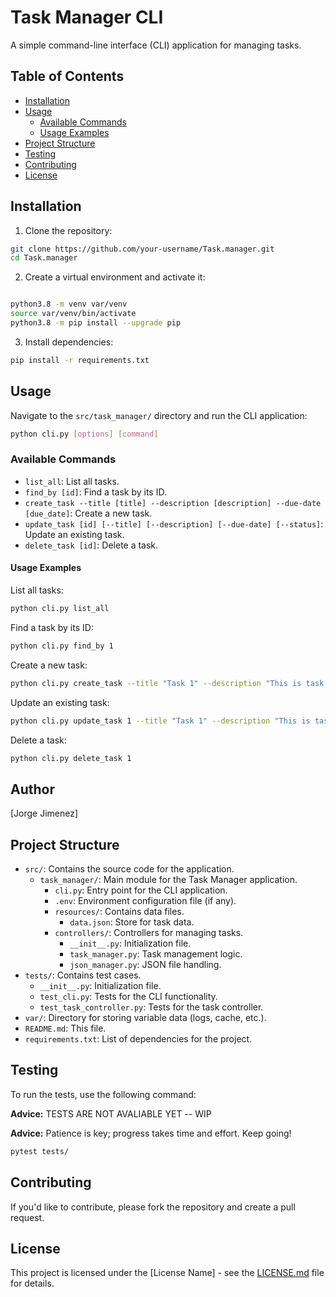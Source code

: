 # Task Manager CLI

A simple command-line interface (CLI) application for managing tasks.

## Table of Contents

- [Installation](#installation)
- [Usage](#usage)
  - [Available Commands](#available-commands)
  - [Usage Examples](#usage-examples)
- [Project Structure](#project-structure)
- [Testing](#testing)
- [Contributing](#contributing)
- [License](#license)

## Installation

1. Clone the repository:

```bash
git clone https://github.com/your-username/Task.manager.git
cd Task.manager
```

2. Create a virtual environment and activate it:

```bash

python3.8 -m venv var/venv
source var/venv/bin/activate
python3.8 -m pip install --upgrade pip
```

3. Install dependencies:

```bash
pip install -r requirements.txt
```

## Usage

Navigate to the `src/task_manager/` directory and run the CLI application:

```bash
python cli.py [options] [command]
```

### Available Commands

- `list_all`: List all tasks.
- `find_by [id]`: Find a task by its ID.
- `create_task --title [title] --description [description] --due-date [due_date]`: Create a new task.
- `update_task [id] [--title] [--description] [--due-date] [--status]`: Update an existing task.
- `delete_task [id]`: Delete a task.

#### Usage Examples

List all tasks:

```bash
python cli.py list_all
```

Find a task by its ID:

```bash
python cli.py find_by 1
```

Create a new task:

```bash
python cli.py create_task --title "Task 1" --description "This is task 1" --due-date "2021-01-01"
```

Update an existing task:

```bash
python cli.py update_task 1 --title "Task 1" --description "This is task 1" --due-date "2021-01-01" --status "Done"
```

Delete a task:

```bash
python cli.py delete_task 1
```

## Author

[Jorge Jimenez]

## Project Structure

- `src/`: Contains the source code for the application.
  - `task_manager/`: Main module for the Task Manager application.
    - `cli.py`: Entry point for the CLI application.
    - `.env`: Environment configuration file (if any).
    - `resources/`: Contains data files.
      - `data.json`: Store for task data.
    - `controllers/`: Controllers for managing tasks.
      - `__init__.py`: Initialization file.
      - `task_manager.py`: Task management logic.
      - `json_manager.py`: JSON file handling.
- `tests/`: Contains test cases.
  - `__init__.py`: Initialization file.
  - `test_cli.py`: Tests for the CLI functionality.
  - `test_task_controller.py`: Tests for the task controller.
- `var/`: Directory for storing variable data (logs, cache, etc.).
- `README.md`: This file.
- `requirements.txt`: List of dependencies for the project.

## Testing

To run the tests, use the following command:

**Advice:** TESTS ARE NOT AVALIABLE YET -- WIP

**Advice:** Patience is key; progress takes time and effort. Keep going!

```bash
pytest tests/
```

## Contributing

If you'd like to contribute, please fork the repository and create a pull request.

## License

This project is licensed under the [License Name] - see the [LICENSE.md](LICENSE.md) file for details.
